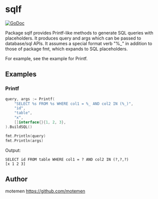 # sqlf

[![GoDoc](https://godoc.org/github.com/motemen/go-sqlf?status.svg)](https://godoc.org/github.com/motemen/go-sqlf)

Package sqlf provides Printf-like methods to generate SQL queries with placeholders.
It produces query and args which can be passed to database/sql APIs.
It assumes a special format verb "%_" in addition to those of package fmt,
which expands to SQL placeholders.

For example, see the example for Printf.

## Examples

### Printf

```go
query, args := Printf(
	"SELECT %s FROM %s WHERE col1 = %_ AND col2 IN (%_)",
	"id",
	"table",
	"x",
	[]interface{}{1, 2, 3},
).BuildSQL()

fmt.Println(query)
fmt.Println(args)
```

Output:

```
SELECT id FROM table WHERE col1 = ? AND col2 IN (?,?,?)
[x 1 2 3]
```

## Author

motemen <https://github.com/motemen>
